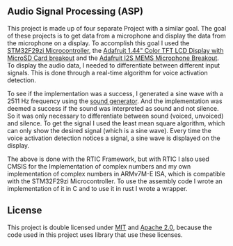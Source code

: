 Audio Signal Processing (ASP)
---

This project is made up of four separate Project with a similar goal.
The goal of these projects is to get data from a microphone and display the data from the microphone on a display.
To accomplish this goal I used the [STM32F29zi Microcontroller](https://www.st.com/en/evaluation-tools/nucleo-f429zi.html),
the [Adafruit 1.44" Color TFT LCD Display with MicroSD Card breakout](https://www.adafruit.com/product/2088) and the
[Adafruit I2S MEMS Microphone Breakout](https://www.adafruit.com/product/3421).
To display the audio data, I needed to differentiate between different input signals. This is done through a real-time algorithm for voice activation detection.

To see if the implementation was a success, I generated a sine wave with a 2511 Hz frequency using the [sound generator](https://onlinesound.net/tone-generator).
And the implementation was deemed a success if the sound was interpreted as sound and not silence.
So it was only necessary to differentiate between sound (voiced, unvoiced) and silence.
To get the signal I used the least mean square algorithm, which can only show the desired signal (which is a sine wave). Every time the voice activation detection notices a signal, a sine wave is displayed on the display.

The above is done with the RTIC Framework, but with RTIC I also used CMSIS for the Implementation of complex numbers and my own implementation of complex numbers in ARMv7M-E ISA, which is compatible with the STM32F29zi Microcontroller.
To use the assembly code I wrote an implementation of it in C and to use it in rust I wrote a wrapper.

License
---
This project is double licensed under [MIT](https://opensource.org/license/MIT) and [Apache 2.0](https://www.apache.org/licenses/LICENSE-2.0.txt), because the code used in this project uses library that use these licenses.
